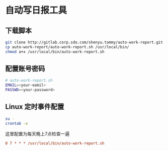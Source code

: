 # 自动写日报工具

## 下载脚本

```bash
git clone http://gitlab.corp.sdo.com/shenyu.tommy/auto-work-report.git
cp auto-work-report/auto-work-report.sh /usr/local/bin/
chmod a+x /usr/local/bin/auto-work-report.sh
```

## 配置账号密码

```bash
# auto-work-report.sh
EMAIL=<your-eamil>
PASSWD=<your-password>
```

## Linux 定时事件配置

```bash
su -
crontab -e
```

这里配置为每天晚上7点检查一遍

```cfg
0 7 * * * /usr/local/bin/auto-work-report.sh
```
